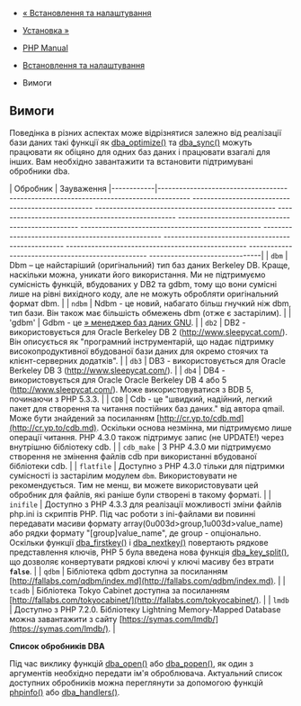 - [« Встановлення та налаштування](dba.setup.md)
- [Установка »](dba.installation.md)

- [PHP Manual](index.md)
- [Встановлення та налаштування](dba.setup.md)
- Вимоги

## Вимоги

Поведінка в різних аспектах може відрізнятися залежно від
реалізації бази даних такі функції як
[dba_optimize()](function.dba-optimize.md) та
[dba_sync()](function.dba-sync.md) можуть працювати як обіцяно для
одних баз даних і працювати взагалі для інших. Вам необхідно завантажити
та встановити підтримувані обробники dba.

| Обробник | Зауваження
|------------|------------------------------------ -------------------------------------------------- -------------------------------------------------- -------------------------------------------------- -------------------------------------------------- -------------------------------------------------- -------------------------------------------------- -------------------------------------------------- -------------------------------------------------- -------------------------------------------------- -------------------------------------------------- -------------------------------|
| `dbm` | Dbm – це найстаріший (оригінальний) тип баз даних Berkeley DB. Краще, наскільки можна, уникати його використання. Ми не підтримуємо сумісність функцій, вбудованих у DB2 та gdbm, тому що вони сумісні лише на рівні вихідного коду, але не можуть обробляти оригінальний формат dbm. |
| `ndbm` | Ndbm - це новий, набагато більш гнучкий ніж dbm, тип бази. Він також має більшість обмежень dbm (отже є застарілим). |
| 'gdbm' | Gdbm - це [» менеджер баз даних GNU](https://ftp.gnu.org/pub/gnu/gdbm/). |
| `db2` | DB2 - використовується для Oracle Berkeley DB 2 (http://www.sleepycat.com/). Він описується як "програмний інструментарій, що надає підтримку високопродуктивної вбудованої бази даних для окремо стоячих та клієнт-серверних додатків". |
| `db3` | DB3 - використовується для Oracle Berkeley DB 3 (http://www.sleepycat.com/). |
| `db4` | DB4 - використовується для Oracle Oracle Berkeley DB 4 або 5 (http://www.sleepycat.com/). Може використовуватися з BDB 5, починаючи з PHP 5.3.3. |
| `CDB` | Cdb - це "швидкий, надійний, легкий пакет для створення та читання постійних баз даних." від автора qmail. Може бути знайдений за посиланням [http://cr.yp.to/cdb.md](http://cr.yp.to/cdb.md). Оскільки основа незмінна, ми підтримуємо лише операції читання. PHP 4.3.0 також підтримує запис (не UPDATE!) через внутрішню бібліотеку cdb. |
| `cdb_make` | З PHP 4.3.0 ми підтримуємо створення не змінення файлів cdb при використанні вбудованої бібліотеки cdb. |
| `flatfile` | Доступно з PHP 4.3.0 тільки для підтримки сумісності із застарілим модулем `dbm`. Використовувати не рекомендується. Тим не менш, ви можете використовувати цей обробник для файлів, які раніше були створені в такому форматі. |
| `inifile` | Доступно з PHP 4.3.3 для реалізації можливості зміни файлів php.ini із скриптів PHP. Під час роботи з ini-файлами ви повинні передавати масиви формату array(0u003d\>group,1u003d\>value_name) або рядки формату "\[group\]value_name", де group - опціонально. Оскільки функції [dba_firstkey()](function.dba-firstkey.md) і [dba_nextkey()](function.dba-nextkey.md) повертають рядкове представлення ключів, PHP 5 була введена нова функція [dba_key_split()]( function.dba-key-split.md), що дозволяє конвертувати рядкові ключі у ключі масиву без втрати **`false`**. |
| `qdbm` | Бібліотека qdbm доступна за посиланням [http://fallabs.com/qdbm/index.md](http://fallabs.com/qdbm/index.md). |
| `tcadb` | Бібліотека Tokyo Cabinet доступна за посиланням [http://fallabs.com/tokyocabinet/](http://fallabs.com/tokyocabinet/). |
| `lmdb` | Доступно з PHP 7.2.0. Бібліотеку Lightning Memory-Mapped Database можна завантажити з сайту [https://symas.com/lmdb/](https://symas.com/lmdb/). |

**Список обробників DBA**

Під час виклику функцій [dba_open()](function.dba-open.md) або
[dba_popen()](function.dba-popen.md), як один з аргументів
необхідно передати ім'я оброблювача. Актуальний список доступних
обробників можна переглянути за допомогою функцій
[phpinfo()](function.phpinfo.md) або
[dba_handlers()](function.dba-handlers.md).
